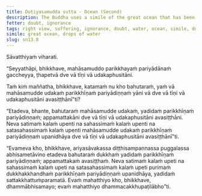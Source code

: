 ```yaml
---
title: Dutiyasamudda sutta - Ocean (Second)
description: The Buddha uses a simile of the great ocean that has been exhausted and depleted to illustrate the extent of suffering that is exhausted and overcome by a disciple of the noble ones who has attained right view.
fetter: doubt, ignorance
tags: right view, suffering, ignorance, doubt, water, ocean, simile, dukkha, sn, sn12-21, sn13
simile: great ocean, drops of water
slug: sn13.8
---
```


Sāvatthiyaṁ viharati.

“Seyyathāpi, bhikkhave, mahāsamuddo parikkhayaṁ pariyādānaṁ gaccheyya, ṭhapetvā dve vā tīṇi vā udakaphusitāni.

Taṁ kiṁ maññatha, bhikkhave, katamaṁ nu kho bahutaraṁ, yaṁ vā mahāsamudde udakaṁ parikkhīṇaṁ pariyādiṇṇaṁ yāni vā dve vā tīṇi vā udakaphusitāni avasiṭṭhānī”ti?

“Etadeva, bhante, bahutaraṁ mahāsamudde udakaṁ, yadidaṁ parikkhīṇaṁ pariyādiṇṇaṁ; appamattakāni dve vā tīṇi vā udakaphusitāni avasiṭṭhāni. Neva satimaṁ kalaṁ upenti na sahassimaṁ kalaṁ upenti na satasahassimaṁ kalaṁ upenti mahāsamudde udakaṁ parikkhīṇaṁ pariyādiṇṇaṁ upanidhāya dve vā tīṇi vā udakaphusitāni avasiṭṭhānī”ti.

“Evameva kho, bhikkhave, ariyasāvakassa diṭṭhisampannassa puggalassa abhisametāvino etadeva bahutaraṁ dukkhaṁ yadidaṁ parikkhīṇaṁ pariyādiṇṇaṁ; appamattakaṁ avasiṭṭhaṁ. Neva satimaṁ kalaṁ upeti na sahassimaṁ kalaṁ upeti na satasahassimaṁ kalaṁ upeti purimaṁ dukkhakkhandhaṁ parikkhīṇaṁ pariyādiṇṇaṁ upanidhāya, yadidaṁ sattakkhattuṁparamatā. Evaṁ mahatthiyo kho, bhikkhave, dhammābhisamayo; evaṁ mahatthiyo dhammacakkhupaṭilābho”ti.
